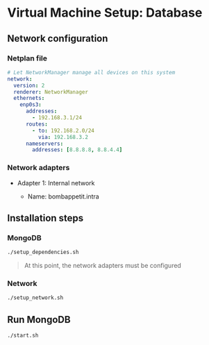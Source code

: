 # Virtual Machine Setup: Database

## Network configuration

### Netplan file

```yaml
# Let NetworkManager manage all devices on this system
network:
  version: 2
  renderer: NetworkManager
  ethernets:
    enp0s3:
      addresses:
        - 192.168.3.1/24
      routes:
        - to: 192.168.2.0/24
          via: 192.168.3.2
      nameservers:
        addresses: [8.8.8.8, 8.8.4.4]
```

### Network adapters

- Adapter 1: Internal network

  - Name: bombappetit.intra

## Installation steps

### MongoDB

```sh
./setup_dependencies.sh
```

> At this point, the network adapters must be configured

### Network

```sh
./setup_network.sh
```

## Run MongoDB

```sh
./start.sh
```
